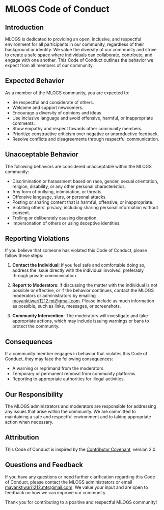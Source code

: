 # MLOGS Code of Conduct

## Introduction

MLOGS is dedicated to providing an open, inclusive, and respectful environment for all participants in our community, regardless of their background or identity. We value the diversity of our community and strive to create a safe space where individuals can collaborate, contribute, and engage with one another. This Code of Conduct outlines the behavior we expect from all members of our community.

## Expected Behavior

As a member of the MLOGS community, you are expected to:

-   Be respectful and considerate of others.
-   Welcome and support newcomers.
-   Encourage a diversity of opinions and ideas.
-   Use inclusive language and avoid offensive, harmful, or inappropriate comments.
-   Show empathy and respect towards other community members.
-   Prioritize constructive criticism over negative or unproductive feedback.
-   Resolve conflicts and disagreements through respectful communication.

## Unacceptable Behavior

The following behaviors are considered unacceptable within the MLOGS community:

-   Discrimination or harassment based on race, gender, sexual orientation, religion, disability, or any other personal characteristics.
-   Any form of bullying, intimidation, or threats.
-   Offensive language, slurs, or personal attacks.
-   Posting or sharing content that is harmful, offensive, or inappropriate.
-   Violating others' privacy, including sharing personal information without consent.
-   Trolling or deliberately causing disruption.
-   Impersonation of others or using deceptive identities.

## Reporting Violations

If you believe that someone has violated this Code of Conduct, please follow these steps:

1. **Contact the Individual**: If you feel safe and comfortable doing so, address the issue directly with the individual involved, preferably through private communication.

2. **Report to Moderators**: If discussing the matter with the individual is not possible or effective, or if the behavior continues, contact the MLOGS moderators or administrators by emailing [mayanktiwari1212.mt@gmail.com](mailto:mayanktiwari1212.mt@gmail.com). Please include as much information as possible, such as links, messages, or screenshots.

3. **Community Intervention**: The moderators will investigate and take appropriate actions, which may include issuing warnings or bans to protect the community.

## Consequences

If a community member engages in behavior that violates this Code of Conduct, they may face the following consequences:

-   A warning or reprimand from the moderators.
-   Temporary or permanent removal from community platforms.
-   Reporting to appropriate authorities for illegal activities.

## Our Responsibility

The MLOGS administrators and moderators are responsible for addressing any issues that arise within the community. We are committed to maintaining a safe and respectful environment and to taking appropriate action when necessary.

## Attribution

This Code of Conduct is inspired by the [Contributor Covenant](https://www.contributor-covenant.org/version/2/0/code_of_conduct/), version 2.0.

## Questions and Feedback

If you have any questions or need further clarification regarding this Code of Conduct, please contact the MLOGS administrators or email [mayanktiwari1212.mt@gmail.com](mailto:mayanktiwari1212.mt@gmail.com). We value your input and are open to feedback on how we can improve our community.

Thank you for contributing to a positive and respectful MLOGS community!